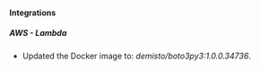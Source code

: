 #### Integrations
##### AWS - Lambda
- Updated the Docker image to: *demisto/boto3py3:1.0.0.34736*.
